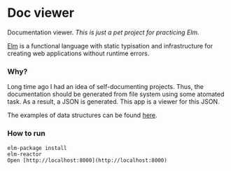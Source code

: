 # Doc viewer

Documentation viewer. *This is just a pet project for practicing Elm.*

[Elm](http://elm-lang.org/) is a functional language with static typisation and infrastructure for creating web applications without runtime errors.

### Why?

Long time ago I had an idea of self-documenting projects. Thus, the documentation should be generated from file system using some atomated task. As a result, a JSON is generated. This app is a viewer for this JSON.

The examples of data structures can be found [here](https://runkit.com/raqystyle/express-test). 

### How to run

```
elm-package install
elm-reactor
Open [http://localhost:8000](http://localhost:8000)
```

